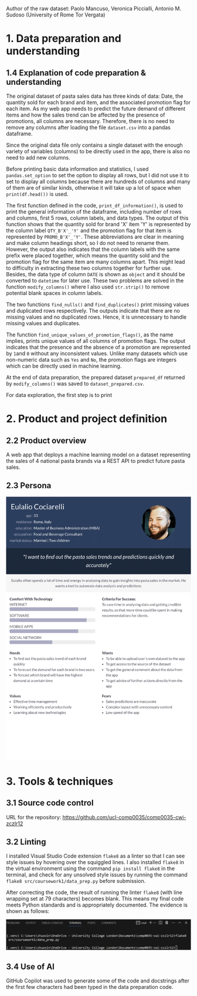 Author of the raw dataset: Paolo Mancuso, Veronica Piccialli, Antonio M. Sudoso (University of Rome Tor Vergata)

# 1. Data preparation and understanding

## 1.4 Explanation of code preparation & understanding

The original dataset of pasta sales data has three kinds of data: Date, the quantity sold for each brand and item, and the associated promotion flag for each item. As my web app needs to predict the future demand of different items and how the sales trend can be affected by the presence of promotions, all columns are necessary. Therefore, there is no need to remove any columns after loading the file `dataset.csv` into a pandas dataframe.

Since the original data file only contains a single dataset with the enough variety of variables (columns) to be directly used in the app, there is also no need to add new columns.

Before printing basic data information and statistics, I used `pandas.set_option` to set the option to display all rows, but I did not use it to set to display all columns because there are hundreds of columns and many of them are of similar kinds, otherwise it will take up a lot of space when `print(df.head())` is used.

The first function defined in the code, `print_df_information()`, is used to print the general information of the dataframe, including number of rows and columns, first 5 rows, column labels, and data types. The output of this function shows that the quantity sold for brand 'X' item 'Y' is represented by the column label `QTY_B'X'_'Y'` and the promotion flag for that item is represented by `PROMO_B'X'_'Y'`. These abbreviations are clear in meaning and make column headings short, so I do not need to rename them. However, the output also indicates that the column labels with the same prefix were placed together, which means the quantity sold and the promotion flag for the same item are many columns apart. This might lead to difficulty in extracting these two columns together for further use. Besides, the data type of column `DATE` is shown as `object` and it should be converted to `datetime` for later use. These two problems are solved in the function `modify_columns()` where I also used `str.strip()` to remove potential blank spaces in column labels.

The two functions `find_nulls()` and `find_duplicates()` print missing values and duplicated rows respectively. The outputs indicate that there are no missing values and no duplicated rows. Hence, it is unnecessary to handle missing values and duplicates.

The function `find_unique_values_of_promotion_flags()`, as the name implies, prints unique values of all columns of promotion flags. The output indicates that the presence and the absence of a promotion are represented by `1`and `0` without any inconsistent values. Unlike many datasets which use non-numeric data such as `Yes` and `No`, the promotion flags are integers which can be directly used in machine learning.

At the end of data preparation, the prepared dataset `prepared_df` returned by `modify_columns()` was saved to `dataset_prepared.csv`.

For data exploration, the first step is to print

# 2. Product and project definition

## 2.2 Product overview

A web app that deploys a machine learning model on a dataset representing the sales of 4 national pasta brands via a REST API to predict future pasta sales.

## 2.3 Persona

![Persona](persona.png)

# 3. Tools & techniques

## 3.1 Source code control

URL for the repository: https://github.com/ucl-comp0035/comp0035-cwi-zczlr12

## 3.2 Linting

I installed Visual Studio Code extension `flake8` as a linter so that I can see style issues by hovering over the squiggled lines. I also installed `flake8` in the virtual environment using the command `pip install flake8` in the terminal, and check for any unsolved style issues by running the command `flake8 src/coursework1/data_prep.py` before submission.

After correcting the code, the result of running the linter `flake8` (with line wrapping set at 79 characters) becomes blank. This means my final code meets Python standards and is appropriately documented. The evidence is shown as follows:

![Evidence](linter_result.png)

## 3.4 Use of AI

GitHub Copilot was used to generate some of the code and docstrings after the first few characters had been typed in the data preparation code.